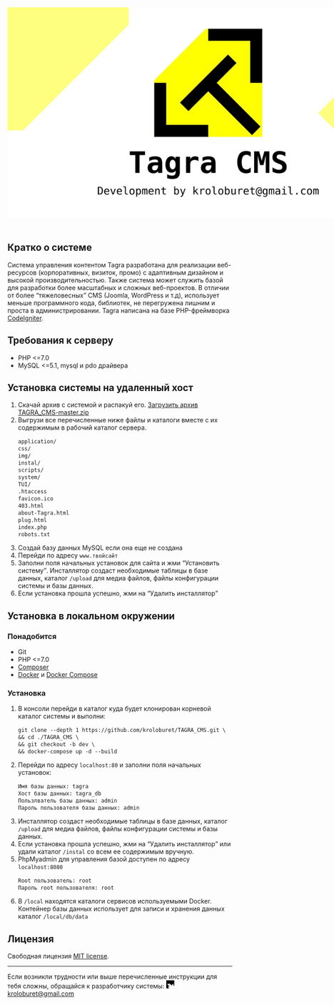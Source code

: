 <!-- Developer: Sergey Nizhnik kroloburet@gmail.com -->

<img src="https://raw.githubusercontent.com/kroloburet/TAGRA_CMS/master/img/tagra_share.jpg" style="max-width:900px;margin-bottom:1.5em;">

## Кратко о системе
Система управления контентом Tagra разработана для реализации веб-ресурсов (корпоративных, визиток, промо) с адаптивным дизайном и высокой производительностью. Также система может служить базой для разработки более масштабных и сложных веб-проектов. В отличии от более <q>тяжеловесных</q> CMS (Joomla, WordPress и т.д), использует меньше программного кода, библиотек, не перегружена лишним и проста в администрировании. Tagra написана на базе PHP-фреймворка [CodeIgniter](https://www.codeigniter.com).

## Требования к серверу
* PHP <=7.0
* MySQL <=5.1, mysql и pdo драйвера

## Установка системы на удаленный хост
1. Скачай архив с системой и распакуй его. [Загрузить архив TAGRA_CMS-master.zip](https://github.com/kroloburet/TAGRA_CMS/archive/master.zip)
2. Выгрузи все перечисленные ниже файлы и каталоги вместе с их содержимым в рабочий каталог сервера.
   ```
   application/
   css/
   img/
   instal/
   scripts/
   system/
   TUI/
   .htaccess
   favicon.ico
   403.html
   about-Tagra.html
   plug.html
   index.php
   robots.txt
   ```
3. Создай базу данных MySQL если она еще не создана
4. Перейди по адресу `www.твойсайт`
5. Заполни поля начальных установок для сайта и жми <q>Установить систему</q>. Инсталлятор создаст необходимые таблицы в базе данных, каталог `/upload` для медиа файлов, файлы конфигурации системы и базы данных.
6. Если установка прошла успешно, жми на <q>Удалить инсталлятор</q>

## Установка в локальном окружении

### Понадобится
* Git
* PHP <=7.0
* [Composer](https://getcomposer.org/)
* [Docker](https://docs.docker.com/) и [Docker Compose](https://docs.docker.com/compose/install/)

### Установка
1. В консоли перейди в каталог куда будет клонирован корневой каталог системы и выполни:
   ```
   git clone --depth 1 https://github.com/kroloburet/TAGRA_CMS.git \
   && cd ./TAGRA_CMS \
   && git checkout -b dev \
   && docker-compose up -d --build
   ```
2. Перейди по адресу `localhost:80` и заполни поля начальных установок:
   ```
   Имя базы данных: tagra
   Хост базы данных: tagra_db
   Пользлватель базы данных: admin
   Пароль пользователя базы данных: admin
   ```
3. Инсталлятор создаст необходимые таблицы в базе данных, каталог `/upload` для медиа файлов, файлы конфигурации системы и базы данных.
4. Если установка прошла успешно, жми на <q>Удалить инсталлятор</q> или удали каталог `/instal` со всем ее содержимым вручную.
5. PhpMyadmin для управления базой доступен по адресу `localhost:8080`
   ```
   Root пользователь: root
   Пароль root пользователя: root
   ```
6. В `/local` находятся каталоги сервисов используемыми Docker. Контейнер базы данных использует для записи и хранения данных каталог `/local/db/data`

## Лицензия
Свободная лицензия [MIT license](https://opensource.org/licenses/MIT).

***
Если возникли трудности или выше перечисленные инструкции для тебя сложны, обращайся к разработчику системы: <img src="https://raw.githubusercontent.com/kroloburet/TAGRA_CMS/master/img/i.jpg"> kroloburet@gmail.com